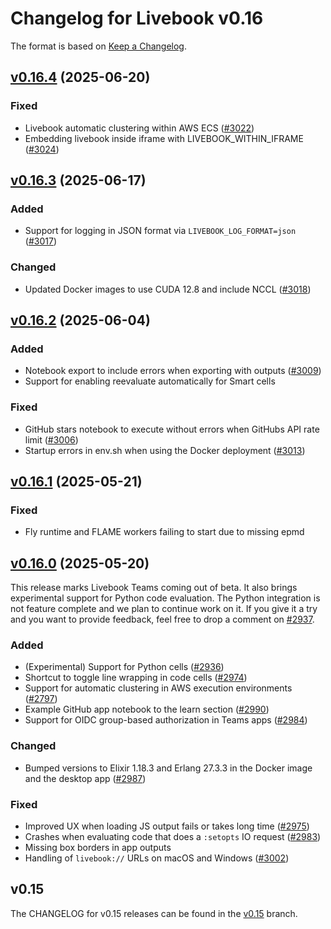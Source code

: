 # Changelog for Livebook v0.16

The format is based on [Keep a Changelog](https://keepachangelog.com/en/1.0.0/).

## [v0.16.4](https://github.com/livebook-dev/livebook/tree/v0.16.4) (2025-06-20)

### Fixed

* Livebook automatic clustering within AWS ECS ([#3022](https://github.com/livebook-dev/livebook/pull/3022))
* Embedding livebook inside iframe with LIVEBOOK_WITHIN_IFRAME ([#3024](https://github.com/livebook-dev/livebook/pull/3024))

## [v0.16.3](https://github.com/livebook-dev/livebook/tree/v0.16.3) (2025-06-17)

### Added

* Support for logging in JSON format via `LIVEBOOK_LOG_FORMAT=json` ([#3017](https://github.com/livebook-dev/livebook/pull/3017))

### Changed

* Updated Docker images to use CUDA 12.8 and include NCCL ([#3018](https://github.com/livebook-dev/livebook/pull/3018))

## [v0.16.2](https://github.com/livebook-dev/livebook/tree/v0.16.2) (2025-06-04)

### Added

* Notebook export to include errors when exporting with outputs ([#3009](https://github.com/livebook-dev/livebook/pull/3009))
* Support for enabling reevaluate automatically for Smart cells

### Fixed

* GitHub stars notebook to execute without errors when GitHubs API rate limit ([#3006](https://github.com/livebook-dev/livebook/pull/3006))
* Startup errors in env.sh when using the Docker deployment ([#3013](https://github.com/livebook-dev/livebook/pull/3013))

## [v0.16.1](https://github.com/livebook-dev/livebook/tree/v0.16.1) (2025-05-21)

### Fixed

* Fly runtime and FLAME workers failing to start due to missing epmd

## [v0.16.0](https://github.com/livebook-dev/livebook/tree/v0.16.0) (2025-05-20)

This release marks Livebook Teams coming out of beta. It also brings experimental support for Python code evaluation. The Python integration is not feature complete and we plan to continue work on it. If you give it a try and you want to provide feedback, feel free to drop a comment on [#2937](https://github.com/livebook-dev/livebook/issues/2937).

### Added

* (Experimental) Support for Python cells ([#2936](https://github.com/livebook-dev/livebook/pull/2936))
* Shortcut to toggle line wrapping in code cells ([#2974](https://github.com/livebook-dev/livebook/pull/2974))
* Support for automatic clustering in AWS execution environments ([#2797](https://github.com/livebook-dev/livebook/pull/2797))
* Example GitHub app notebook to the learn section ([#2990](https://github.com/livebook-dev/livebook/pull/2990))
* Support for OIDC group-based authorization in Teams apps ([#2984](https://github.com/livebook-dev/livebook/pull/2984))

### Changed

* Bumped versions to Elixir 1.18.3 and Erlang 27.3.3 in the Docker image and the desktop app ([#2987](https://github.com/livebook-dev/livebook/pull/2987))

### Fixed

* Improved UX when loading JS output fails or takes long time ([#2975](https://github.com/livebook-dev/livebook/pull/2975))
* Crashes when evaluating code that does a `:setopts` IO request ([#2983](https://github.com/livebook-dev/livebook/pull/2983))
* Missing box borders in app outputs
* Handling of `livebook://` URLs on macOS and Windows ([#3002](https://github.com/livebook-dev/livebook/pull/3002))

## v0.15

The CHANGELOG for v0.15 releases can be found in the [v0.15](https://github.com/livebook-dev/livebook/tree/v0.15/CHANGELOG.md) branch.

